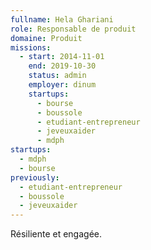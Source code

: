 ```yaml
---
fullname: Hela Ghariani
role: Responsable de produit
domaine: Produit
missions:
  - start: 2014-11-01
    end: 2019-10-30
    status: admin
    employer: dinum
    startups:
      - bourse
      - boussole
      - etudiant-entrepreneur
      - jeveuxaider
      - mdph
startups:
  - mdph
  - bourse
previously:
  - etudiant-entrepreneur
  - boussole
  - jeveuxaider
---
```

Résiliente et engagée.